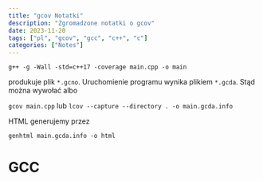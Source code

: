```yaml
---
title: "gcov Notatki"
description: "Zgromadzone notatki o gcov"
date: 2023-11-20
tags: ["pl", "gcov", "gcc", "c++", "c"]
categories: ["Notes"]
---
```


```
g++	-g -Wall -std=c++17 -coverage main.cpp -o main
```

produkuje plik `*.gcno`. Uruchomienie programu wynika plikiem `*.gcda`. Stąd można wywołać albo

`gcov main.cpp` lub
`lcov --capture --directory . -o main.gcda.info`

HTML generujemy przez

```
genhtml main.gcda.info -o html
```

# GCC
